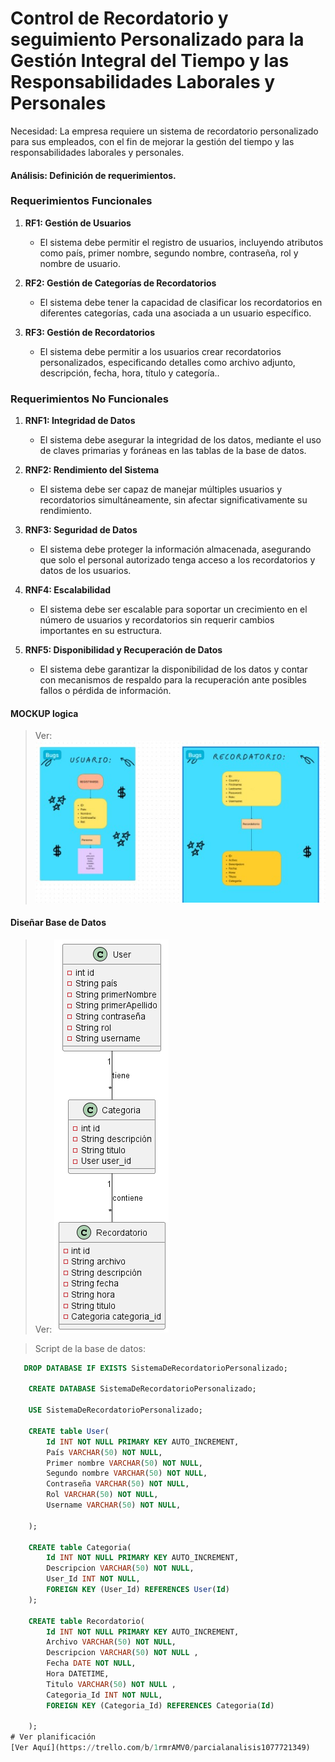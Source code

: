 # Control de Recordatorio y seguimiento Personalizado para la Gestión Integral del Tiempo y las Responsabilidades Laborales y Personales

Necesidad:
La empresa requiere un sistema de recordatorio personalizado para sus empleados, con el fin de mejorar la gestión del tiempo y las responsabilidades laborales y personales.

#### Análisis: Definición de requerimientos.

### Requerimientos Funcionales

1. **RF1: Gestión de Usuarios**

   - El sistema debe permitir el registro de usuarios, incluyendo atributos como país, primer nombre, segundo nombre, contraseña, rol y nombre de usuario.

2. **RF2: Gestión de Categorías de Recordatorios**

   - El sistema debe tener la capacidad de clasificar los recordatorios en diferentes categorías, cada una asociada a un usuario específico.

3. **RF3: Gestión de Recordatorios**
   - El sistema debe permitir a los usuarios crear recordatorios personalizados, especificando detalles como archivo adjunto, descripción, fecha, hora, título y categoría..

### Requerimientos No Funcionales

1. **RNF1: Integridad de Datos**

   - El sistema debe asegurar la integridad de los datos, mediante el uso de claves primarias y foráneas en las tablas de la base de datos.

2. **RNF2: Rendimiento del Sistema**

   - El sistema debe ser capaz de manejar múltiples usuarios y recordatorios simultáneamente, sin afectar significativamente su rendimiento.

3. **RNF3: Seguridad de Datos**

   - El sistema debe proteger la información almacenada, asegurando que solo el personal autorizado tenga acceso a los recordatorios y datos de los usuarios.

4. **RNF4: Escalabilidad**

   - El sistema debe ser escalable para soportar un crecimiento en el número de usuarios y recordatorios sin requerir cambios importantes en su estructura.

5. **RNF5: Disponibilidad y Recuperación de Datos**

   - El sistema debe garantizar la disponibilidad de los datos y contar con mecanismos de respaldo para la recuperación ante posibles fallos o pérdida de información.

#### MOCKUP logica

   > Ver:
   > ![mockup](IMG/mockup.png)

#### Diseñar Base de Datos

> Ver:
> ![modelo relacional](IMG/MR.png)

> Script de la base de datos:

```sql
   DROP DATABASE IF EXISTS SistemaDeRecordatorioPersonalizado;

    CREATE DATABASE SistemaDeRecordatorioPersonalizado;

    USE SistemaDeRecordatorioPersonalizado;

    CREATE table User(
        Id INT NOT NULL PRIMARY KEY AUTO_INCREMENT,
        País VARCHAR(50) NOT NULL,
        Primer nombre VARCHAR(50) NOT NULL,
        Segundo nombre VARCHAR(50) NOT NULL,
        Contraseña VARCHAR(50) NOT NULL,
        Rol VARCHAR(50) NOT NULL,
        Username VARCHAR(50) NOT NULL,

    );

    CREATE table Categoria(
        Id INT NOT NULL PRIMARY KEY AUTO_INCREMENT,
        Descripcion VARCHAR(50) NOT NULL,
        User_Id INT NOT NULL,
        FOREIGN KEY (User_Id) REFERENCES User(Id)
    );

    CREATE table Recordatorio(
        Id INT NOT NULL PRIMARY KEY AUTO_INCREMENT,
        Archivo VARCHAR(50) NOT NULL,
        Descripcion VARCHAR(50) NOT NULL ,
        Fecha DATE NOT NULL,
        Hora DATETIME,
        Titulo VARCHAR(50) NOT NULL ,
        Categoria_Id INT NOT NULL,
        FOREIGN KEY (Categoria_Id) REFERENCES Categoria(Id)

    );
# Ver planificación
[Ver Aquí](https://trello.com/b/1rmrAMV0/parcialanalisis1077721349)

```
